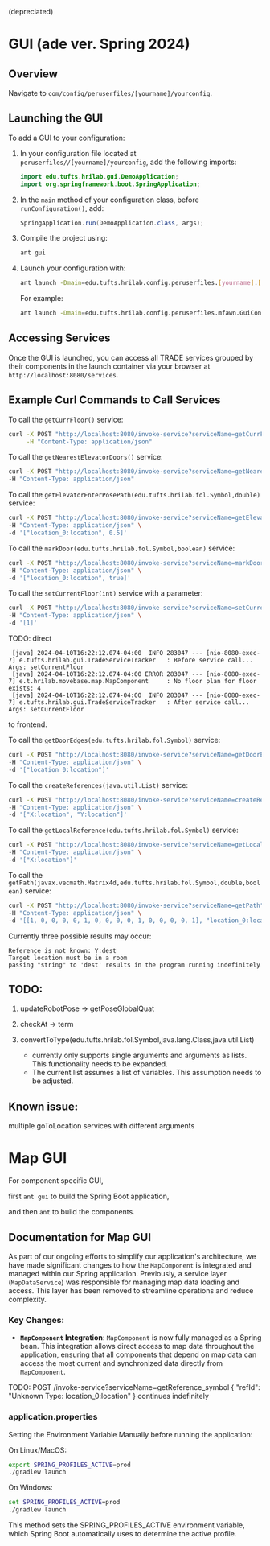 (depreciated)

# GUI (ade ver. Spring 2024)

## Overview

Navigate to `com/config/peruserfiles/[yourname]/yourconfig`.

## Launching the GUI

To add a GUI to your configuration:

1. In your configuration file located at `peruserfiles//[yourname]/yourconfig`, add the following imports:

    ```java
    import edu.tufts.hrilab.gui.DemoApplication;
    import org.springframework.boot.SpringApplication;
    ```

2. In the `main` method of your configuration class, before `runConfiguration()`, add:

    ```java
    SpringApplication.run(DemoApplication.class, args);
    ```

3. Compile the project using:

    ```bash
    ant gui
    ```

4. Launch your configuration with:

    ```bash
    ant launch -Dmain=edu.tufts.hrilab.config.peruserfiles.[yourname].[yourconfig]
    ```

   For example:

    ```bash
    ant launch -Dmain=edu.tufts.hrilab.config.peruserfiles.mfawn.GuiConfig
    ```

## Accessing Services

Once the GUI is launched, you can access all TRADE services grouped by their components in the launch container via your browser at `http://localhost:8080/services`.

## Example Curl Commands to Call Services

To call the `getCurrFloor()` service:

```bash
curl -X POST "http://localhost:8080/invoke-service?serviceName=getCurrFloor" \
     -H "Content-Type: application/json"
```

To call the `getNearestElevatorDoors()` service:

```bash
curl -X POST "http://localhost:8080/invoke-service?serviceName=getNearestElevatorDoors" \
-H "Content-Type: application/json"
```

To call the `getElevatorEnterPosePath(edu.tufts.hrilab.fol.Symbol,double)` service:

```bash
curl -X POST "http://localhost:8080/invoke-service?serviceName=getElevatorEnterPosePath" \
-H "Content-Type: application/json" \
-d '["location_0:location", 0.5]'
```

To call the `markDoor(edu.tufts.hrilab.fol.Symbol,boolean)` service:

```bash
curl -X POST "http://localhost:8080/invoke-service?serviceName=markDoor" \
-H "Content-Type: application/json" \
-d '["location_0:location", true]'
```

To call the `setCurrentFloor(int)` service with a parameter:

```bash
curl -X POST "http://localhost:8080/invoke-service?serviceName=setCurrentFloor" \
-H "Content-Type: application/json" \
-d '[1]'
```

TODO: direct

     [java] 2024-04-10T16:22:12.074-04:00  INFO 283047 --- [nio-8080-exec-7] e.tufts.hrilab.gui.TradeServiceTracker   : Before service call... Args: setCurrentFloor
     [java] 2024-04-10T16:22:12.074-04:00 ERROR 283047 --- [nio-8080-exec-7] e.t.hrilab.movebase.map.MapComponent     : No floor plan for floor exists: 4
     [java] 2024-04-10T16:22:12.074-04:00  INFO 283047 --- [nio-8080-exec-7] e.tufts.hrilab.gui.TradeServiceTracker   : After service call... Args: setCurrentFloor

to frontend.

To call the `getDoorEdges(edu.tufts.hrilab.fol.Symbol)` service:

```bash
curl -X POST "http://localhost:8080/invoke-service?serviceName=getDoorEdges" \
-H "Content-Type: application/json" \
-d '["location_0:location"]'
```

To call the `createReferences(java.util.List)` service:

```bash
curl -X POST "http://localhost:8080/invoke-service?serviceName=createReferences" \
-H "Content-Type: application/json" \
-d '["X:location", "Y:location"]'
```

To call the `getLocalReference(edu.tufts.hrilab.fol.Symbol)` service:

```bash
curl -X POST "http://localhost:8080/invoke-service?serviceName=getLocalReference" \
-H "Content-Type: application/json" \
-d '["X:location"]'
```

To call the `getPath(javax.vecmath.Matrix4d,edu.tufts.hrilab.fol.Symbol,double,boolean)` service:

```bash
curl -X POST "http://localhost:8080/invoke-service?serviceName=getPath" \
-H "Content-Type: application/json" \
-d '[[1, 0, 0, 0, 0, 1, 0, 0, 0, 0, 1, 0, 0, 0, 0, 1], "location_0:location", 0.01, true]'
```

Currently three possible results may occur:

    Reference is not known: Y:dest
    Target location must be in a room
    passing "string" to 'dest' results in the program running indefinitely

## TODO:

1. updateRobotPose -> getPoseGlobalQuat

2. checkAt -> term

3. convertToType(edu.tufts.hrilab.fol.Symbol,java.lang.Class,java.util.List)
   - currently only supports single arguments and arguments as lists. This functionality needs to be expanded.
   - The current list assumes a list of variables. This assumption needs to be adjusted.

## Known issue:

multiple goToLocation services with different arguments

# Map GUI

For component specific GUI,

first `ant gui` to build the Spring Boot application,

and then `ant` to build the components.

## Documentation for Map GUI

As part of our ongoing efforts to simplify our application's architecture, we have made significant changes to how the `MapComponent` is integrated and managed within our Spring application. Previously, a service layer (`MapDataService`) was responsible for managing map data loading and access. This layer has been removed to streamline operations and reduce complexity.

### Key Changes:
- **`MapComponent` Integration**: `MapComponent` is now fully managed as a Spring bean. This integration allows direct access to map data throughout the application, ensuring that all components that depend on map data can access the most current and synchronized data directly from `MapComponent`.


TODO:
POST
/invoke-service?serviceName=getReference_symbol
{
"refId": "Unknown Type: location_0:location"
}
continues indefinitely

### application.properties
Setting the Environment Variable Manually before running the application:

On Linux/MacOS:
```bash
export SPRING_PROFILES_ACTIVE=prod
./gradlew launch
```

On Windows:
```cmd
set SPRING_PROFILES_ACTIVE=prod
./gradlew launch
```

This method sets the SPRING_PROFILES_ACTIVE environment variable, which Spring Boot automatically uses to determine the active profile.
